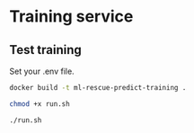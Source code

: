 # Training service

## Test training

Set your .env file.

```bash
docker build -t ml-rescue-predict-training .

chmod +x run.sh

./run.sh
```
